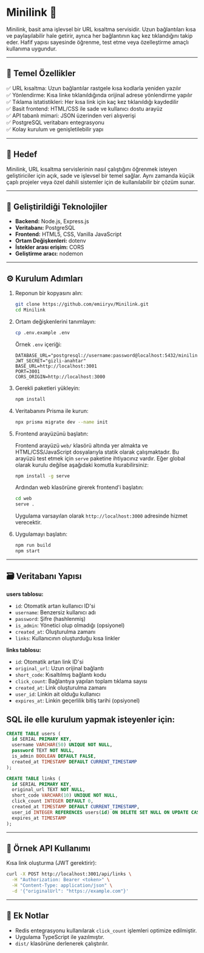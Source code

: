 # Minilink 🔗

Minilink, basit ama işlevsel bir URL kısaltma servisidir. Uzun bağlantıları kısa ve paylaşılabilir hale getirir, ayrıca her bağlantının kaç kez tıklandığını takip eder. Hafif yapısı sayesinde öğrenme, test etme veya özelleştirme amaçlı kullanıma uygundur.

---

## 🚀 Temel Özellikler

✅ URL kısaltma: Uzun bağlantılar rastgele kısa kodlarla yeniden yazılır  
✅ Yönlendirme: Kısa linke tıklanıldığında orijinal adrese yönlendirme yapılır  
✅ Tıklama istatistikleri: Her kısa link için kaç kez tıklanıldığı kaydedilir  
✅ Basit frontend: HTML/CSS ile sade ve kullanıcı dostu arayüz  
✅ API tabanlı mimari: JSON üzerinden veri alışverişi  
✅ PostgreSQL veritabanı entegrasyonu  
✅ Kolay kurulum ve genişletilebilir yapı

---

## 🎯 Hedef

Minilink, URL kısaltma servislerinin nasıl çalıştığını öğrenmek isteyen geliştiriciler için açık, sade ve işlevsel bir temel sağlar. Aynı zamanda küçük çaplı projeler veya özel dahili sistemler için de kullanılabilir bir çözüm sunar.

---

## 📌 Geliştirildiği Teknolojiler

- **Backend:** Node.js, Express.js  
- **Veritabanı:** PostgreSQL  
- **Frontend:** HTML5, CSS, Vanilla JavaScript  
- **Ortam Değişkenleri:** dotenv  
- **İstekler arası erişim:** CORS  
- **Geliştirme aracı:** nodemon  

---

## ⚙️ Kurulum Adımları

1. Reponun bir kopyasını alın:
   ```bash
   git clone https://github.com/emiiryv/Minilink.git
   cd Minilink
   ```

2. Ortam değişkenlerini tanımlayın:
   ```bash
   cp .env.example .env
   ```

   Örnek `.env` içeriği:
   ```
   DATABASE_URL="postgresql://username:password@localhost:5432/minilink"
   JWT_SECRET="gizli-anahtar"
   BASE_URL=http://localhost:3001
   PORT=3001
   CORS_ORIGIN=http://localhost:3000
   ```

3. Gerekli paketleri yükleyin:
   ```bash
   npm install
   ```

4. Veritabanını Prisma ile kurun:
   ```bash
   npx prisma migrate dev --name init
   ```

5. Frontend arayüzünü başlatın:

   Frontend arayüzü `web/` klasörü altında yer almakta ve HTML/CSS/JavaScript dosyalarıyla statik olarak çalışmaktadır. Bu arayüzü test etmek için `serve` paketine ihtiyacınız vardır. Eğer global olarak kurulu değilse aşağıdaki komutla kurabilirsiniz:

   ```bash
   npm install -g serve
   ```

   Ardından web klasörüne girerek frontend'i başlatın:

   ```bash
   cd web
   serve .
   ```

   Uygulama varsayılan olarak `http://localhost:3000` adresinde hizmet verecektir.

6. Uygulamayı başlatın:
   ```bash
   npm run build
   npm start
   ```

---

## 🗃️ Veritabanı Yapısı

**users tablosu:**
- `id`: Otomatik artan kullanıcı ID'si  
- `username`: Benzersiz kullanıcı adı  
- `password`: Şifre (hashlenmiş)  
- `is_admin`: Yönetici olup olmadığı (opsiyonel)  
- `created_at`: Oluşturulma zamanı  
- `links`: Kullanıcının oluşturduğu kısa linkler

**links tablosu:**
- `id`: Otomatik artan link ID'si  
- `original_url`: Uzun orijinal bağlantı  
- `short_code`: Kısaltılmış bağlantı kodu  
- `click_count`: Bağlantıya yapılan toplam tıklama sayısı  
- `created_at`: Link oluşturulma zamanı  
- `user_id`: Linkin ait olduğu kullanıcı  
- `expires_at`: Linkin geçerlilik bitiş tarihi (opsiyonel)

## **SQL ile elle kurulum yapmak isteyenler için:**

```sql
CREATE TABLE users (
  id SERIAL PRIMARY KEY,
  username VARCHAR(50) UNIQUE NOT NULL,
  password TEXT NOT NULL,
  is_admin BOOLEAN DEFAULT FALSE,
  created_at TIMESTAMP DEFAULT CURRENT_TIMESTAMP
);

CREATE TABLE links (
  id SERIAL PRIMARY KEY,
  original_url TEXT NOT NULL,
  short_code VARCHAR(10) UNIQUE NOT NULL,
  click_count INTEGER DEFAULT 0,
  created_at TIMESTAMP DEFAULT CURRENT_TIMESTAMP,
  user_id INTEGER REFERENCES users(id) ON DELETE SET NULL ON UPDATE CASCADE,
  expires_at TIMESTAMP
);
```
---

## 🧪 Örnek API Kullanımı

Kısa link oluşturma (JWT gerektirir):
```bash
curl -X POST http://localhost:3001/api/links \
  -H "Authorization: Bearer <token>" \
  -H "Content-Type: application/json" \
  -d '{"originalUrl": "https://example.com"}'
```

---

## 📎 Ek Notlar

- Redis entegrasyonu kullanılarak `click_count` işlemleri optimize edilmiştir.
- Uygulama TypeScript ile yazılmıştır.
- `dist/` klasörüne derlenerek çalıştırılır.
